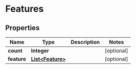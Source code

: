 
# Features

## Properties
Name | Type | Description | Notes
------------ | ------------- | ------------- | -------------
**count** | **Integer** |  |  [optional]
**feature** | [**List&lt;Feature&gt;**](Feature.md) |  |  [optional]



